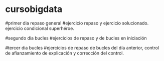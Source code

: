 # cursobigdata
#primer dia repaso general 
  #ejercicio  repaso y ejercicio solucionado. ejercicio condicional  superhéroe.

#segundo dia bucles
  #ejercicios de  repaso y de bucles en iniciación

#tercer dia bucles
  #ejercicios de repaso de bucles del día anterior, control de afianzamiento de explicación y corrección del control.
